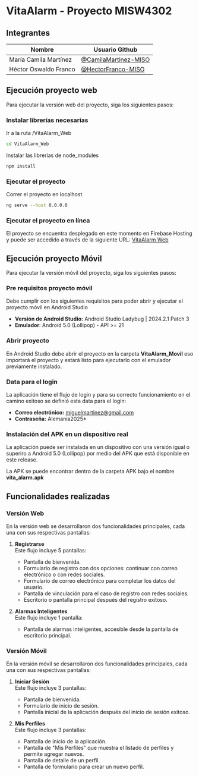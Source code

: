 # VitaAlarm - Proyecto MISW4302

## Integrantes

Nombre | Usuario Github
-- | --
María Camila Martínez | [@CamilaMartinez-MISO](https://github.com/CamilaMartinez-MISO)
Héctor Oswaldo Franco | [@HectorFranco-MISO](https://github.com/HectorFranco-MISO)

## Ejecución proyecto web

Para ejecutar la versión web del proyecto, siga los siguientes pasos:

### Instalar librerías necesarias

Ir a la ruta /VitaAlarm_Web

```bash
cd VitaAlarm_Web
```

Instalar las librerías de node_modules

```bash
npm install
```

### Ejecutar el proyecto

Correr el proyecto en localhost

```bash
ng serve --host 0.0.0.0
```

### Ejecutar el proyecto en línea

El proyecto se encuentra desplegado en este momento en Firebase Hosting y puede ser accedido a través de la siguiente URL: [VitaAlarm Web](https://misw4302---ux-ui.web.app/)

## Ejecución proyecto Móvil

Para ejecutar la versión móvil del proyecto, siga los siguientes pasos:

### Pre requisitos proyecto móvil

Debe cumplir con los siguientes requisitos para poder abrir y ejecutar el proyecto móvil en Android Studio

- **Versión de Android Studio:** Android Studio Ladybug | 2024.2.1 Patch 3
- **Emulador**: Android 5.0 (Lollipop) - API >= 21

### Abrir proyecto

En Android Studio debe abrir el proyecto en la carpeta **VitaAlarm_Movil** eso importará el proyecto y estará listo para ejecutarlo con el emulador previamente instalado.

### Data para el login

La aplicación tiene el flujo de login y para su correcto funcionamiento en el camino exitoso se definió esta data para el login:

- **Correo electrónico:** miguelmartinez@gmail.com
- **Contraseña:** Alemania2025*

### Instalación del APK en un dispositivo real

La aplicación puede ser instalada en un dispositivo con una versión igual o superiro a Android 5.0 (Lollipop) por medio del APK que está disponible en este release.

La APK se puede encontrar dentro de la carpeta APK bajo el nombre **vita_alarm.apk**

## Funcionalidades realizadas

### Versión Web

En la versión web se desarrollaron dos funcionalidades principales, cada una con sus respectivas pantallas:

1. **Registrarse**  
   Este flujo incluye 5 pantallas:
   - Pantalla de bienvenida.
   - Formulario de registro con dos opciones: continuar con correo electrónico o con redes sociales.
   - Formulario de correo electrónico para completar los datos del usuario.
   - Pantalla de vinculación para el caso de registro con redes sociales.
   - Escritorio o pantalla principal después del registro exitoso.

2. **Alarmas Inteligentes**  
   Este flujo incluye 1 pantalla:
   - Pantalla de alarmas inteligentes, accesible desde la pantalla de escritorio principal.

### Versión Móvil

En la versión móvil se desarrollaron dos funcionalidades principales, cada una con sus respectivas pantallas:

1. **Iniciar Sesión**  
   Este flujo incluye 3 pantallas:
   - Pantalla de bienvenida.
   - Formulario de inicio de sesión.
   - Pantalla inicial de la aplicación después del inicio de sesión exitoso.

2. **Mis Perfiles**  
   Este flujo incluye 3 pantallas:
   - Pantalla de inicio de la aplicación.
   - Pantalla de "Mis Perfiles" que muestra el listado de perfiles y permite agregar nuevos.
   - Pantalla de detalle de un perfil.
   - Pantalla de formulario para crear un nuevo perfil.





